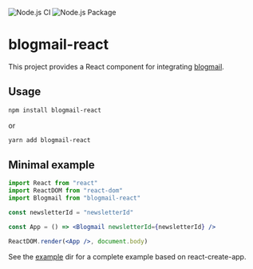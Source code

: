 ![Node.js CI](https://github.com/blogmail/blogmail-react/workflows/Node.js%20CI/badge.svg?branch=master) ![Node.js Package](https://github.com/blogmail/blogmail-react/workflows/Node.js%20Package/badge.svg?branch=master)

# blogmail-react

This project provides a React component for integrating [blogmail](https://blogmail.co/).

## Usage

```sh
npm install blogmail-react
```

or

```sh
yarn add blogmail-react
```

## Minimal example

```jsx
import React from "react"
import ReactDOM from "react-dom"
import Blogmail from "blogmail-react"

const newsletterId = "newsletterId"

const App = () => <Blogmail newsletterId={newsletterId} />

ReactDOM.render(<App />, document.body)
```

See the [example](example/) dir for a complete example based on react-create-app.
